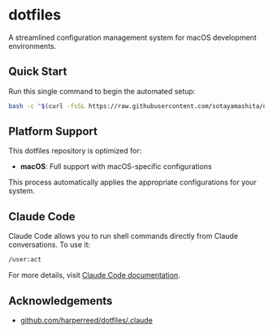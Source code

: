 # dotfiles

A streamlined configuration management system for macOS development environments.

## Quick Start

Run this single command to begin the automated setup:

```bash
bash -c "$(curl -fsSL https://raw.githubusercontent.com/sotayamashita/dotfiles/main/init.sh)"
```

## Platform Support

This dotfiles repository is optimized for:

- **macOS**: Full support with macOS-specific configurations

This process automatically applies the appropriate configurations for your system.

## Claude Code

Claude Code allows you to run shell commands directly from Claude conversations. To use it:

```bash
/user:act
```

For more details, visit [Claude Code documentation](https://docs.anthropic.com/en/docs/claude-code/overview).

## Acknowledgements

- [github.com/harperreed/dotfiles/.claude](https://github.com/harperreed/dotfiles/tree/master/.claude)
